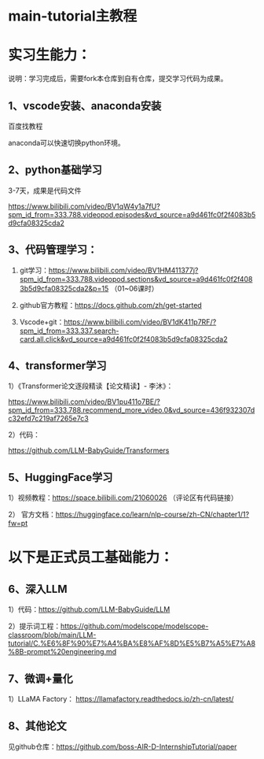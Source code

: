 # main-tutorial主教程

# 实习生能力：

说明：学习完成后，需要fork本仓库到自有仓库，提交学习代码为成果。

## 1、vscode安装、anaconda安装

百度找教程

anaconda可以快速切换python环境。

## 2、python基础学习
3-7天，成果是代码文件

https://www.bilibili.com/video/BV1qW4y1a7fU?spm_id_from=333.788.videopod.episodes&vd_source=a9d461fc0f2f4083b5d9cfa08325cda2


## 3、代码管理学习：
	
1) git学习：https://www.bilibili.com/video/BV1HM411377j?spm_id_from=333.788.videopod.sections&vd_source=a9d461fc0f2f4083b5d9cfa08325cda2&p=15 （01~06课时）

2) github官方教程：https://docs.github.com/zh/get-started 
	
3) Vscode+git：https://www.bilibili.com/video/BV1dK411p7RF/?spm_id_from=333.337.search-card.all.click&vd_source=a9d461fc0f2f4083b5d9cfa08325cda2 

## 4、transformer学习

1）《Transformer论文逐段精读【论文精读】- 李沐》：

https://www.bilibili.com/video/BV1pu411o7BE/?spm_id_from=333.788.recommend_more_video.0&vd_source=436f932307dc32efd7c219af7265e7c3

2）代码：

https://github.com/LLM-BabyGuide/Transformers

## 5、HuggingFace学习

1）视频教程：https://space.bilibili.com/21060026
（评论区有代码链接）

2） 官方文档：https://huggingface.co/learn/nlp-course/zh-CN/chapter1/1?fw=pt

# 以下是正式员工基础能力：

## 6、深入LLM

1）代码：https://github.com/LLM-BabyGuide/LLM

2）提示词工程：https://github.com/modelscope/modelscope-classroom/blob/main/LLM-tutorial/C.%E6%8F%90%E7%A4%BA%E8%AF%8D%E5%B7%A5%E7%A8%8B-prompt%20engineering.md

## 7、微调+量化

1）LLaMA Factory： https://llamafactory.readthedocs.io/zh-cn/latest/

## 8、其他论文

见github仓库：https://github.com/boss-AIR-D-InternshipTutorial/paper
